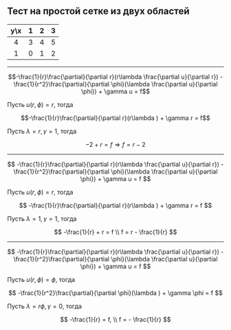 ## Тест на простой сетке из двух областей

|y\x|  1  |  2  |  3   
|:-:| :-: | :-: | :-:
| 4 |  3  |  4  |  5  
| 1 |  0  |  1  |  2



---

$$-\frac{1}{r}\frac{\partial}{\partial r}(r\lambda \frac{\partial u}{\partial r}) - \frac{1}{r^2}\frac{\partial}{\partial \phi}(\lambda \frac{\partial u}{\partial \phi}) + \gamma u = f$$

Пусть $u(r,\phi) = r$, тогда

$$-\frac{1}{r}\frac{\partial}{\partial r}(r\lambda ) + \gamma r = f$$

Пусть $\lambda = r, \gamma = 1$, тогда

$$-2 + r = f \Rightarrow f = r - 2$$

---

$$
-\frac{1}{r}\frac{\partial}{\partial r}(r\lambda \frac{\partial u}{\partial r}) - \frac{1}{r^2}\frac{\partial}{\partial \phi}(\lambda \frac{\partial u}{\partial \phi}) + \gamma u = f
$$

Пусть $u(r, \phi) = r$, тогда

$$
-\frac{1}{r}\frac{\partial}{\partial r}(r\lambda ) + \gamma r = f
$$

Пусть $\lambda = 1, \gamma = 1$, тогда

$$
-\frac{1}{r} + r = f \\
f = r - \frac{1}{r}
$$

---

$$
  -\frac{1}{r}\frac{\partial}{\partial r}(r\lambda \frac{\partial u}{\partial r}) - \frac{1}{r^2}\frac{\partial}{\partial \phi}(\lambda \frac{\partial u}{\partial \phi}) + \gamma u = f
$$

Пусть $u(r, \phi) = \phi$, тогда

$$
  -\frac{1}{r^2}\frac{\partial}{\partial \phi}(\lambda ) + \gamma \phi = f
$$

Пусть $\lambda = r\phi, \gamma = 0$, тогда

$$
  -\frac{1}{r} = f, \\
  f = - \frac{1}{r}
$$